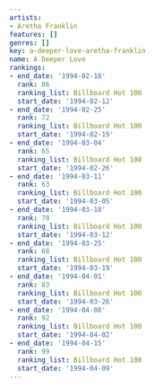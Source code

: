 ```yaml
---
artists:
- Aretha Franklin
features: []
genres: []
key: a-deeper-love-aretha-franklin
name: A Deeper Love
rankings:
- end_date: '1994-02-18'
  rank: 86
  ranking_list: Billboard Hot 100
  start_date: '1994-02-12'
- end_date: '1994-02-25'
  rank: 72
  ranking_list: Billboard Hot 100
  start_date: '1994-02-19'
- end_date: '1994-03-04'
  rank: 65
  ranking_list: Billboard Hot 100
  start_date: '1994-02-26'
- end_date: '1994-03-11'
  rank: 63
  ranking_list: Billboard Hot 100
  start_date: '1994-03-05'
- end_date: '1994-03-18'
  rank: 70
  ranking_list: Billboard Hot 100
  start_date: '1994-03-12'
- end_date: '1994-03-25'
  rank: 68
  ranking_list: Billboard Hot 100
  start_date: '1994-03-19'
- end_date: '1994-04-01'
  rank: 83
  ranking_list: Billboard Hot 100
  start_date: '1994-03-26'
- end_date: '1994-04-08'
  rank: 92
  ranking_list: Billboard Hot 100
  start_date: '1994-04-02'
- end_date: '1994-04-15'
  rank: 99
  ranking_list: Billboard Hot 100
  start_date: '1994-04-09'
---
```


